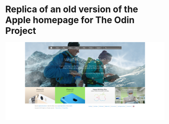 # Replica of an old version of the Apple homepage for The Odin Project
![Alt text](./apple-homepage-replica-screenshot.png?raw=true "Apple Homepage Replica Screenshot")
